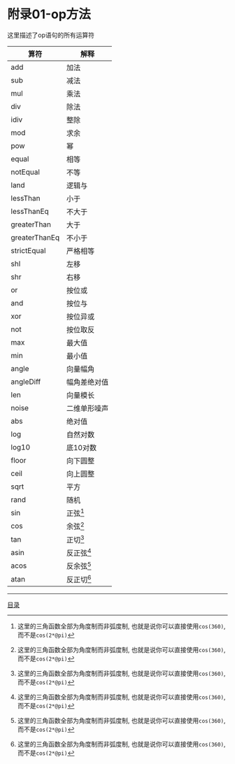 附录01-op方法
===============================================================================
这里描述了op语句的所有运算符

| 算符          | 解释         |
| ---           | ---          |
| add           | 加法         |
| sub           | 减法         |
| mul           | 乘法         |
| div           | 除法         |
| idiv          | 整除         |
| mod           | 求余         |
| pow           | 幂           |
| equal         | 相等         |
| notEqual      | 不等         |
| land          | 逻辑与       |
| lessThan      | 小于         |
| lessThanEq    | 不大于       |
| greaterThan   | 大于         |
| greaterThanEq | 不小于       |
| strictEqual   | 严格相等     |
| shl           | 左移         |
| shr           | 右移         |
| or            | 按位或       |
| and           | 按位与       |
| xor           | 按位异或     |
| not           | 按位取反     |
| max           | 最大值       |
| min           | 最小值       |
| angle         | 向量幅角     |
| angleDiff     | 幅角差绝对值 |
| len           | 向量模长     |
| noise         | 二维单形噪声 |
| abs           | 绝对值       |
| log           | 自然对数     |
| log10         | 底10对数     |
| floor         | 向下圆整     |
| ceil          | 向上圆整     |
| sqrt          | 平方         |
| rand          | 随机         |
| sin           | 正弦[^1]     |
| cos           | 余弦[^1]     |
| tan           | 正切[^1]     |
| asin          | 反正弦[^1]   |
| acos          | 反余弦[^1]   |
| atan          | 反正切[^1]   |


[^1]: 这里的三角函数全部为角度制而非弧度制,
      也就是说你可以直接使用`cos(360)`, 而不是`cos(2*@pi)`


---
[目录](./README.md)
